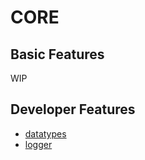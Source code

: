 # CORE

## Basic Features

WIP


## Developer Features

- [datatypes](datatypes.md)
- [logger](logger.md)
